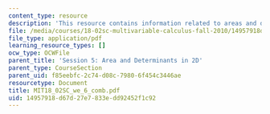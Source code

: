 ```yaml
---
content_type: resource
description: 'This resource contains information related to areas and determinants. '
file: /media/courses/18-02sc-multivariable-calculus-fall-2010/14957918d67d27e7833edd92452f1c92_MIT18_02SC_we_6_comb.pdf
file_type: application/pdf
learning_resource_types: []
ocw_type: OCWFile
parent_title: 'Session 5: Area and Determinants in 2D'
parent_type: CourseSection
parent_uid: f85eebfc-2c74-d08c-7980-6f454c3446ae
resourcetype: Document
title: MIT18_02SC_we_6_comb.pdf
uid: 14957918-d67d-27e7-833e-dd92452f1c92
---
```

